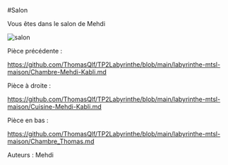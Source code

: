 #Salon

Vous êtes dans le salon de Mehdi

![salon](https://user-images.githubusercontent.com/115085495/197849802-30915d9e-9794-4f76-aece-e876a274daca.png)

Pièce précédente : 

https://github.com/ThomasQlf/TP2Labyrinthe/blob/main/labyrinthe-mtsl-maison/Chambre-Mehdi-Kabli.md 

Pièce à droite : 

https://github.com/ThomasQlf/TP2Labyrinthe/blob/main/labyrinthe-mtsl-maison/Cuisine-Mehdi-Kabli.md

Pièce en bas : 

https://github.com/ThomasQlf/TP2Labyrinthe/blob/main/labyrinthe-mtsl-maison/Chambre_Thomas.md

Auteurs : Mehdi
